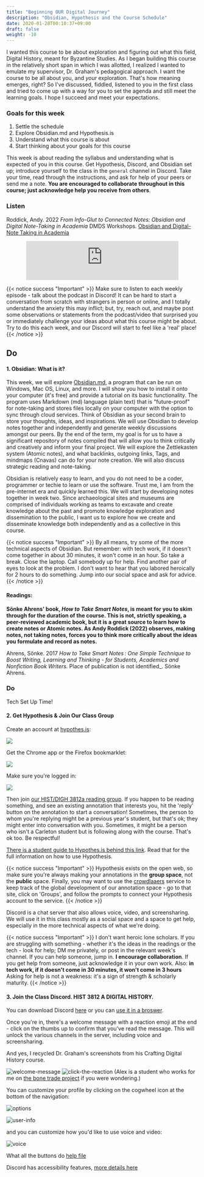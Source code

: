 ```yaml
---
title: "Beginning OUR Digital Journey"
description: "Obsidian, Hypothesis and the Course Schedule"
date: 2020-01-28T00:10:37+09:00
draft: false
weight: -10
---
```


I wanted this course to be about exploration and figuring out what this field, Digital History, meant for Byzantine Studies. As I began building this course in the relatively short span in which I was allotted, I realized I wanted to emulate my supervisor, Dr. Graham's pedagogical approach. I want the course to be all about you, and _your_ exploration. That's how meaning emerges, right? So I've discussed, fiddled, listened to you in the first class and tried to come up with a way for you to set the agenda and still meet the learning goals.  I hope I succeed and meet your expectations. 

### Goals for this week

1. Settle the schedule
2. Explore Obsidian.md and Hypothesis.is
3. Understand what this course is about
4. Start thinking about your goals for this course

This week is about reading the syllabus and understanding what is expected of you in this course. Get Hypothesis, Discord, and Obsidian set up; introduce yourself to the class in the `general` channel in Discord. Take your time, read through the instructions, and ask for help of your peers or send me a note. **You are encouraged to collaborate throughout in this course; just acknowledge help you receive from others**.


### Listen

Roddick, Andy. 2022   _From Info-Glut to Connected Notes: Obsidian and Digital Note-Taking in Academia_ DMDS Workshops. [Obsidian and Digital-Note Taking in Academia](https://scds.github.io/dmds-22-23/Obsidian.html) 

<div align="center"><iframe src="https://scds.github.io/dmds-22-23/Obsidian.html" height="102px" width="400px"  frameborder="0" scrolling="no"></iframe></div>

{{< notice success "Important" >}}
Make sure to listen to each weekly episode - talk about the podcast in Discord! It can be hard to start a conversation from scratch with strangers in person or online, and I totally understand the anxiety this may inflict; but, try, reach out, and maybe post some observations or statements from the podcast/video that surprised you or immediately challenge your ideas about what this course might be about. Try to do this each week, and our Discord will start to feel like a 'real' place!
{{< /notice >}}


## Do

#### 1. Obsidian: What is it?
This week, we will explore [Obsidian.md](https://obsidian.md/), a program that can be run on Windows, Mac OS, Linux, and more. I will show you how to install it onto your computer (it's free) and provide a tutorial on its basic functionality. The program uses Markdown (md) language (plain text) that is "future-proof" for note-taking and stores files locally on your computer with the option to sync through cloud services. Think of Obsidian as your second brain to store your thoughts, ideas, and inspirations. We will use Obsidian to develop notes together and independently and generate weekly discussions amongst our peers. By the end of the term, my goal is for us to have a significant repository of notes compiled that will allow you to think critically and creatively and inform your final project. We will explore the Zettlekasten system (Atomic notes), and what backlinks, outgoing links, Tags, and mindmaps (Cnavas) can do for your note creation. We will also discuss strategic reading and note-taking. 

Obsidian is relatively easy to learn, and you do not need to be a coder, programmer or techie to learn or use the software. Trust me, I am from the pre-internet era and quickly learned this. We will start by developing notes together in week two. Since archaeological sites and museums are comprised of individuals working as teams to excavate and create knowledge about the past and promote knowledge exploration and dissemination to the public, I want us to explore how we create and disseminate knowledge both independently and as a collective in this course.  

{{< notice success "Important" >}} By all means, try some of the more technical aspects of Obsidian. But remember: with tech work, if it doesn't come together in about 30 minutes, it won't come in an hour. So take a break. Close the laptop. Call somebody up for help. Find another pair of eyes to look at the problem. I don't want to hear that you labored heroically for 2 hours to do something. Jump into our social space and ask for advice.
{{< /notice >}}

#### Readings: 
**Sönke Ahrens'  book, _How to Take Smart Notes_, is meant for you to skim through for the duration of the course. This is not, strictly speaking, a peer-reviewed academic book, but it is a great source to learn how to create notes or Atomic notes. As Andy Roddick (2022) observes, making notes, not taking notes, forces you to think more critically about the ideas you formulate and record as notes.**

Ahrens, Sönke. 2017   _How to Take Smart Notes : One Simple Technique to Boost Writing, Learning and Thinking - for Students, Academics and Nonfiction Book Writers._ Place of publication is not identified_. Sönke Ahrens. 


### Do

Tech Set Up Time!

#### 2. Get Hypothesis & Join Our Class Group

Create an account at [hypothes.is](http://hypothes.is):

![](https://d242fdlp0qlcia.cloudfront.net/uploads/2015/08/28181440/signin.png)

Get the Chrome app or the Firefox bookmarklet:

![](https://d242fdlp0qlcia.cloudfront.net/uploads/2015/08/28181440/install.png)

Make sure you're logged in:

![](https://d242fdlp0qlcia.cloudfront.net/uploads/2015/08/28181440/signin2.png)

Then join [our HIST/DIGH 3812a reading group](https://hypothes.is/groups/7rRegnDX/hist-digh-3812). If you happen to be reading something, and see an existing annotation that interests you, hit the 'reply' button on the annotation to start a conversation! Sometimes, the person to whom you're replying might be a previous year's student, but that's ok; they might enter into conversation with you. Sometimes, it might be a person who isn't a Carleton student but is following along with the course. That's ok too. Be respectful!

[There is a student guide to Hypothes.is behind this link](https://web.hypothes.is/quick-start-guide-for-students/). Read that for the full information on how to use Hypothesis.

{{< notice success "Important" >}} Hypothesis exists on the open web, so make sure you're always making your annotations in the **group space**, not the **public** space. Finally, you may want to use the [crowdlaaers](https://crowdlaaers.org/) service to keep track of the global development of our annotation space - go to that site, click on 'Groups', and follow the prompts to connect your Hypothesis account to the service.
{{< /notice >}}

Discord is a chat server that also allows voice, video, and screensharing. We will use it in this class mostly as a social space and a space to get help, especially in the more technical aspects of what we're doing.

{{< notice success "Important" >}} I don't want heroic lone scholars. If you are struggling with something - whether it's the ideas in the readings or the tech - look for help; DM me privately, or post in the relevant week's channel. If you can help someone, jump in. **I encourage collaboration**. If you get help from someone, just acknowledge it in your own work. Also: **in tech work, if it doesn't come in 30 minutes, it won't come in 3 hours** Asking for help is not a weakness: it's a sign of strength & scholarly maturity.
{{< /notice >}}

#### 3. Join the Class Discord. HIST 3812 A DIGITAL HISTORY.

You can download Discord [here](https://discordapp.com/apps) or you can [use it in a broswer](https://discordapp.com/app).

Once you're in, there's a welcome message with a reaction emoji at the end - click on the thumbs up to confirm that you've read the message. This will unlock the various channels in the server, including voice and screensharing.

And yes, I recycled Dr. Graham's screenshots from his Crafting Digital History course.

![welcome-message](/images/discord/first-welcome-message.png)
![click-the-reaction](/images/discord/click-here.png)
(Alex is a student who works for me on [the bone trade project](http://bonetrade.github.io) if you were wondering.)

You can customize your profile by clicking on the cogwheel icon at the bottom of the navigation:

![options](/images/discord/options-location.png)

![user-info](/images/discord/user-info.png)

and you can customize how you'd like to use voice and video:

![voice](/images/discord/voice-settings.png)

What all the buttons do [help file](https://support.discordapp.com/hc/en-us/categories/200404398)

Discord has accessibility features, [more details here](https://support.discordapp.com/hc/en-us/articles/360035966492-Screen-Reader-Data-Toggle)




